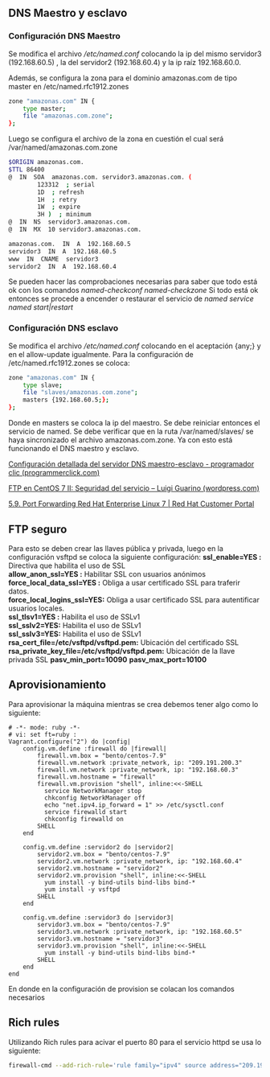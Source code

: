 ## DNS Maestro y esclavo
### Configuración DNS Maestro
Se modifica el archivo _/etc/named.conf_ colocando la ip del mismo servidor3 (192.168.60.5) , la del servidor2 (192.168.60.4) y la ip raíz 192.168.60.0.

Además, se configura la zona para el dominio amazonas.com de tipo master en /etc/named.rfc1912.zones
```bash
zone "amazonas.com" IN {
	type master;
	file "amazonas.com.zone";
};
```
Luego se configura  el archivo de la zona en cuestión el cual será /var/named/amazonas.com.zone
```bash
$ORIGIN amazonas.com.
$TTL 86400
@  IN  SOA  amazonas.com. servidor3.amazonas.com. (
		123312  ; serial
		1D  ; refresh
		1H  ; retry
		1W  ; expire
		3H )  ; minimum
@  IN  NS  servidor3.amazonas.com.
@  IN  MX  10 servidor3.amazonas.com.

amazonas.com.  IN  A  192.168.60.5
servidor3  IN  A  192.168.60.5
www  IN  CNAME  servidor3
servidor2  IN  A  192.168.60.4
```
Se pueden hacer las comprobaciones necesarias para saber que todo está ok con los comandos
_named-checkconf_
_named-checkzone_
Si todo está ok entonces se procede a encender o restaurar el servicio de _named_
_service named start|restart_

### Configuración DNS esclavo
Se modifica el archivo _/etc/named.conf_ colocando en el aceptación {any;} y en el allow-update igualmente.
Para la configuración de /etc/named.rfc1912.zones se coloca:
```bash
zone "amazonas.com" IN {
	type slave;
	file "slaves/amazonas.com.zone";
	masters {192.168.60.5;};
};
```
Donde en masters se coloca la ip del maestro. Se debe reiniciar entonces el servicio de named. Se debe verificar que en la ruta /var/named/slaves/ se haya sincronizado el archivo amazonas.com.zone. Ya con esto está funcionando el DNS maestro y esclavo.

[Configuración detallada del servidor DNS maestro-esclavo - programador clic (programmerclick.com)](https://programmerclick.com/article/2888736057/)

[FTP en CentOS 7 II: Seguridad del servicio – Luigi Guarino (wordpress.com)](https://luigiasir.wordpress.com/2017/11/02/ftp-en-centos-7-ii-seguridad-del-servicio/)

[5.9. Port Forwarding Red Hat Enterprise Linux 7 | Red Hat Customer Portal](https://access.redhat.com/documentation/en-us/red_hat_enterprise_linux/7/html/security_guide/sec-port_forwarding)

## FTP seguro
Para esto se deben crear las llaves pública y privada, luego en la configuración vsftpd se coloca la siguiente configuración:
**ssl_enable=YES :** Directiva que habilita el uso de SSL  
**allow_anon_ssl=YES :** Habilitar SSL con usuarios anónimos  
**force_local_data_ssl=YES :** Obliga a usar certificado SSL para traferir datos.  
**force_local_logins_ssl=YES:** Obliga a usar certificado SSL para autentificar usuarios locales.  
**ssl_tlsv1=YES :** Habilita el uso de SSLv1  
**ssl_sslv2=YES:** Habilita el uso de SSLv1  
**ssl_sslv3=YES:** Habilita el uso de SSLv1  
**rsa_cert_file=/etc/vsftpd/vsftpd.pem:** Ubicación del certificado SSL  
**rsa_private_key_file=/etc/vsftpd/vsftpd.pem:** Ubicación de la llave privada SSL
**pasv_min_port=10090**
**pasv_max_port=10100**

## Aprovisionamiento
Para aprovisionar la máquina mientras se crea debemos tener algo como lo siguiente:
```text
# -*- mode: ruby -*-
# vi: set ft=ruby :
Vagrant.configure("2") do |config|
	config.vm.define :firewall do |firewall|
		firewall.vm.box = "bento/centos-7.9"
		firewall.vm.network :private_network, ip: "209.191.200.3"
		firewall.vm.network :private_network, ip: "192.168.60.3"
		firewall.vm.hostname = "firewall"
		firewall.vm.provision "shell", inline:<<-SHELL
		  service NetworkManager stop
		  chkconfig NetworkManager off
		  echo "net.ipv4.ip_forward = 1" >> /etc/sysctl.conf
		  service firewalld start
		  chkconfig firewalld on
		SHELL
	end
	
	config.vm.define :servidor2 do |servidor2|
		servidor2.vm.box = "bento/centos-7.9"
		servidor2.vm.network :private_network, ip: "192.168.60.4"
		servidor2.vm.hostname = "servidor2"
		servidor2.vm.provision "shell", inline:<<-SHELL
		  yum install -y bind-utils bind-libs bind-*
		  yum install -y vsftpd
		SHELL
	end

	config.vm.define :servidor3 do |servidor3|
		servidor3.vm.box = "bento/centos-7.9"
		servidor3.vm.network :private_network, ip: "192.168.60.5"
		servidor3.vm.hostname = "servidor3"
		servidor3.vm.provision "shell", inline:<<-SHELL
		  yum install -y bind-utils bind-libs bind-*
		SHELL
	end
end
```
En donde en la configuración de provision se colacan los comandos necesarios

## Rich rules
Utilizando Rich rules para acivar el puerto 80 para el servicio httpd se usa lo siguiente:
```bash
firewall-cmd --add-rich-rule='rule family="ipv4" source address="209.191.200.3" port port=80 protocol=tcp accept'
```

